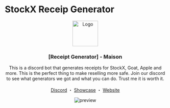 # StockX Receip Generator


<p align="center">
  <a href="https://youtu.be/ut8Yj_lU9J8?si=FuhXKSF-XgFgzQFt">
    <img src="https://cdn.discordapp.com/attachments/1086987915642552410/1313593937935466687/maisonv2.png?ex=67515bf0&is=67500a70&hm=e615cee33e93787a8ebaf23cbdded40f2064615d35eb60813081bd0bd4dd9912&" alt="Logo" width="80" height="80">
  </a>

  <h3 align="center">[Receipt Generator] - Maison</h3>

  <p align="center">
    This is a discord bot that generates receipts for StockX, Goat, Apple and more. This is the perfect thing to make reselling more safe.
    Join our discord to see what generators we got and what you can do. Trust me it is worth it.
    <br/>
    <br/>
    <a href="https://discord.gg/maison">Discord</a>
    ・
    <a href="https://youtu.be/ut8Yj_lU9J8?si=FuhXKSF-XgFgzQFt">Showcase</a>
    ・
    <a href="https://maisonreceipts.cc">Website</a>
  </p>
</p>

<p align="center">
  <img alt="preview" src="https://cdn.discordapp.com/attachments/1086987915642552410/1313979134187278336/Frame22.png?ex=675219ee&is=6750c86e&hm=37b67ae886a765e5975c720477b715256e1f51d5f9e0b565c1edf5746ac36087&">
</p>





